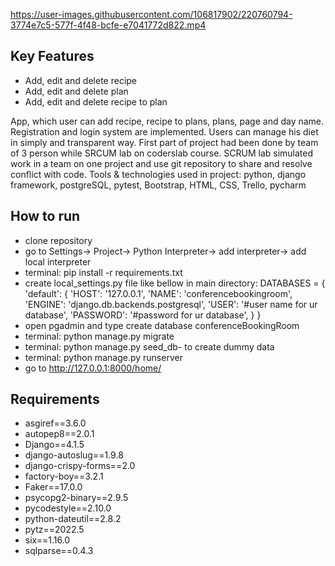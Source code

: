 https://user-images.githubusercontent.com/106817902/220760794-3774e7c5-577f-4f48-bcfe-e7041772d822.mp4

## Key Features

* Add, edit and delete recipe
* Add, edit and delete plan
* Add, edit and delete recipe to plan

App, which user can add recipe, recipe to plans, plans, page and day name. Registration and login system are implemented. Users can manage his diet in simply and transparent way. First part of project had been done by team of 3 person while SRCUM lab on coderslab course. SCRUM lab simulated work in a team on one project and use git repository to share and resolve conflict with code.
Tools & technologies used in project:
python, django framework, postgreSQL, pytest, Bootstrap, HTML, CSS, Trello, pycharm

## How to run
* clone repository
* go to Settings-> Project-> Python Interpreter-> add interpreter-> add local interpreter
* terminal: pip install -r requirements.txt
* create local_settings.py file like bellow in main directory:
   DATABASES = {
      'default': {
          'HOST': '127.0.0.1',
          'NAME': 'conferencebookingroom',
          'ENGINE': 'django.db.backends.postgresql',
          'USER': '#user name for ur database',
          'PASSWORD': '#password for ur database',
      }
  }
* open pgadmin and type create database conferenceBookingRoom
* terminal: python manage.py migrate 
* terminal: python manage.py seed_db- to create dummy data
* terminal: python manage.py runserver
* go to http://127.0.0.1:8000/home/

## Requirements

* asgiref==3.6.0
* autopep8==2.0.1
* Django==4.1.5
* django-autoslug==1.9.8
* django-crispy-forms==2.0
* factory-boy==3.2.1
* Faker==17.0.0
* psycopg2-binary==2.9.5
* pycodestyle==2.10.0
* python-dateutil==2.8.2
* pytz==2022.5
* six==1.16.0
* sqlparse==0.4.3
